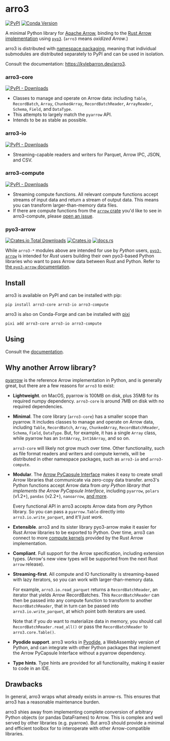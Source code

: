 # arro3

[![PyPI][pypi_badge]][pypi_link]
[![Conda Version][conda_version_badge]][conda_version]

[pypi_badge]: https://badge.fury.io/py/arro3-core.svg
[pypi_link]: https://pypi.org/project/arro3-core/
[conda_version_badge]: https://img.shields.io/conda/vn/conda-forge/arro3-core.svg
[conda_version]: https://prefix.dev/channels/conda-forge/packages/arro3-core

A minimal Python library for [Apache Arrow](https://arrow.apache.org/docs/index.html), binding to the [Rust Arrow implementation](https://github.com/apache/arrow-rs) using [`pyo3`](https://github.com/PyO3/pyo3). (`arro3` means _oxidized Arrow_.)

arro3 is distributed with [namespace packaging](https://packaging.python.org/en/latest/guides/packaging-namespace-packages/), meaning that individual submodules are distributed separately to PyPI and can be used in isolation.

Consult the documentation: <https://kylebarron.dev/arro3>.

### arro3-core

[![PyPI - Downloads][core-pypi-img]][core-pypi-link]

[core-pypi-img]: https://static.pepy.tech/badge/arro3-core/month
[core-pypi-link]: https://pypi.org/project/arro3-core/

- Classes to manage and operate on Arrow data: including `Table`, `RecordBatch`, `Array`, `ChunkedArray`, `RecordBatchReader`, `ArrayReader`, `Schema`, `Field`, and `DataType`.
- This attempts to largely match the `pyarrow` API.
- Intends to be as stable as possible.

### arro3-io

[![PyPI - Downloads][io-pypi-img]][io-pypi-link]

[io-pypi-img]: https://static.pepy.tech/badge/arro3-io/month
[io-pypi-link]: https://pypi.org/project/arro3-io/

- Streaming-capable readers and writers for Parquet, Arrow IPC, JSON, and CSV.

### arro3-compute

[![PyPI - Downloads][compute-pypi-img]][compute-pypi-link]

[compute-pypi-img]: https://static.pepy.tech/badge/arro3-compute/month
[compute-pypi-link]: https://pypi.org/project/arro3-compute/

- Streaming compute functions. All relevant compute functions accept streams of input data and return a stream of output data. This means you can transform larger-than-memory data files.
- If there are compute functions from the [`arrow` crate](https://docs.rs/arrow/latest/arrow/compute/index.html) you'd like to see in arro3-compute, please [open an issue](https://github.com/kylebarron/arro3/issues/new/choose).

### pyo3-arrow

[![Crates.io Total Downloads][pyo3-arrow-img]][pyo3-arrow-crates]
[![Crates.io](https://img.shields.io/crates/v/geoarrow)][pyo3-arrow-crates]
[![docs.rs](https://img.shields.io/docsrs/geoarrow?label=docs.rs)][pyo3-arrow-docs]


While `arro3-*` modules above are intended for use by _Python_ users, [`pyo3-arrow`][pyo3-arrow-crates] is intended for _Rust_ users building their own pyo3-based Python libraries who want to pass Arrow data between Rust and Python. Refer to [the `pyo3-arrow` documentation][pyo3-arrow-docs].

[pyo3-arrow-img]: https://img.shields.io/crates/d/pyo3-arrow
[pyo3-arrow-crates]: https://crates.io/crates/pyo3-arrow
[pyo3-arrow-docs]: https://docs.rs/pyo3-arrow

## Install

arro3 is available on PyPI and can be installed with pip:

```
pip install arro3-core arro3-io arro3-compute
```

arro3 is also on Conda-Forge and can be installed with [pixi](https://github.com/prefix-dev/pixi)

```
pixi add arro3-core arro3-io arro3-compute
```

## Using

Consult the [documentation](https://kylebarron.dev/arro3/latest/).

## Why another Arrow library?

[pyarrow](https://arrow.apache.org/docs/python/index.html) is the reference Arrow implementation in Python, and is generally great, but there are a few reasons for `arro3` to exist:

- **Lightweight**. on MacOS, pyarrow is 100MB on disk, plus 35MB for its required numpy dependency. `arro3-core` is around 7MB on disk with no required dependencies.
- **Minimal**. The core library (`arro3-core`) has a smaller scope than pyarrow. It includes classes to manage and operate on Arrow data, including `Table`, `RecordBatch`, `Array`, `ChunkedArray`, `RecordBatchReader`, `Schema`, `Field`, `DataType`. But, for example, it has a single `Array` class, while pyarrow has an `Int8Array`, `Int16Array`, and so on.

    `arro3-core` will likely not grow much over time. Other functionality, such as file format readers and writers and compute kernels, will be distributed in other namespace packages, such as `arro3-io` and `arro3-compute`.
- **Modular**. The [Arrow PyCapsule Interface](https://arrow.apache.org/docs/format/CDataInterface/PyCapsuleInterface.html) makes it easy to create small Arrow libraries that communicate via zero-copy data transfer. arro3's Python functions accept Arrow data from _any Python library that implements the Arrow PyCapsule Interface_, including `pyarrow`, `polars` (v1.2+), `pandas` (v2.2+), `nanoarrow`, [and more](https://github.com/apache/arrow/issues/39195#issuecomment-2245718008).

    Every functional API in arro3 accepts Arrow data from _any_ Python library. So you can pass a `pyarrow.Table` directly into `arro3.io.write_parquet`, and it'll _just work_.

- **Extensible**. arro3 and its sister library pyo3-arrow make it easier for Rust Arrow libraries to be exported to Python. Over time, arro3 can connect to more [compute kernels](https://docs.rs/arrow/latest/arrow/compute/index.html) provided by the Rust Arrow implementation.
- **Compliant**. Full support for the Arrow specification, including extension types. (Arrow's new view types will be supported from the next Rust `arrow` release).
- **Streaming-first**. All compute and IO functionality is streaming-based with lazy iterators, so you can work with larger-than-memory data.

    For example, `arro3.io.read_parquet` returns a `RecordBatchReader`, an iterator that yields Arrow RecordBatches. This `RecordBatchReader` can then be passed into any compute function to transform to another `RecordBatchReader`, that in turn can be passed into `arro3.io.write_parquet`, at which point both iterators are used.

    Note that if you _do_ want to materialize data in memory, you should call `RecordBatchReader.read_all()` or pass the `RecordBatchReader` to `arro3.core.Table()`.

- **Pyodide support**. arro3 works in [Pyodide](https://github.com/pyodide/pyodide), a WebAssembly version of Python, and can integrate with other Python packages that implement the Arrow PyCapsule Interface without a pyarrow dependency.
- **Type hints**. Type hints are provided for all functionality, making it easier to code in an IDE.

## Drawbacks

In general, arro3 wraps what already exists in arrow-rs. This ensures that arro3 has a reasonable maintenance burden.

arro3 shies away from implementing complete conversion of arbitrary Python objects (or pandas DataFrames) to Arrow. This is complex and well served by other libraries (e.g. pyarrow). But arro3 should provide a minimal and efficient toolbox for to interoperate with other Arrow-compatible libraries.
